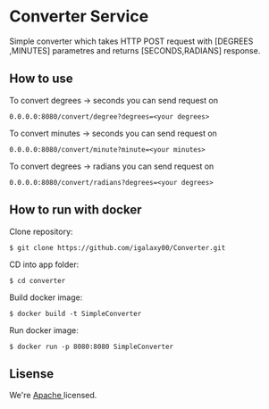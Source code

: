 # Converter Service

Simple converter which takes HTTP POST request with [DEGREES ,MINUTES] parametres and returns [SECONDS,RADIANS] response.

## How to use

To convert degrees -> seconds you can send request on
``` 
0.0.0.0:8080/convert/degree?degrees=<your degrees>
```
To convert minutes -> seconds you can send request on
``` 
0.0.0.0:8080/convert/minute?minute=<your minutes>
```
To convert degrees -> radians you can send request on
``` 
0.0.0.0:8080/convert/radians?degrees=<your degrees>
```

## How to run with docker
Clone repository:
``` console
$ git clone https://github.com/igalaxy00/Converter.git
```
CD into app folder:
``` console
$ cd converter
```
Build docker image:
``` console
$ docker build -t SimpleConverter
```
Run docker image:
``` console
$ docker run -p 8080:8080 SimpleConverter
```

## Lisense
We're [Apache ](./LICENSE) licensed.
